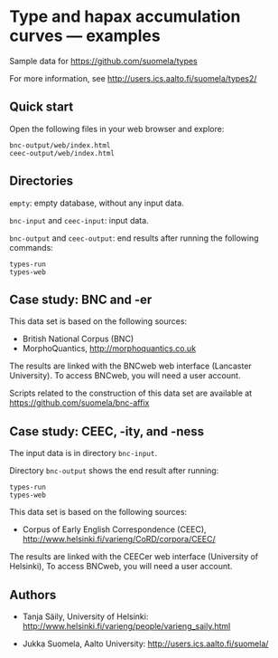 Type and hapax accumulation curves — examples
=============================================

Sample data for https://github.com/suomela/types

For more information, see
http://users.ics.aalto.fi/suomela/types2/


Quick start
-----------

Open the following files in your web browser and explore:

    bnc-output/web/index.html
    ceec-output/web/index.html


Directories
-----------

`empty`: empty database, without any input data.

`bnc-input` and `ceec-input`: input data.

`bnc-output` and `ceec-output`: end results after running the following
commands:

    types-run
    types-web


Case study: BNC and -er
-----------------------

This data set is based on the following sources:

  - British National Corpus (BNC)
  - MorphoQuantics, http://morphoquantics.co.uk

The results are linked with the BNCweb web interface (Lancaster University).
To access BNCweb, you will need a user account.

Scripts related to the construction of this data set are available at
https://github.com/suomela/bnc-affix


Case study: CEEC, -ity, and -ness
---------------------------------

The input data is in directory `bnc-input`.

Directory `bnc-output` shows the end result after running:

    types-run
    types-web

This data set is based on the following sources:

  - Corpus of Early English Correspondence (CEEC),
    http://www.helsinki.fi/varieng/CoRD/corpora/CEEC/

The results are linked with the CEECer web interface (University of Helsinki),
To access BNCweb, you will need a user account.


Authors
-------

  - Tanja Säily, University of Helsinki:
    http://www.helsinki.fi/varieng/people/varieng_saily.html

  - Jukka Suomela, Aalto University:
    http://users.ics.aalto.fi/suomela/
